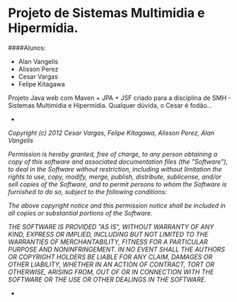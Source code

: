 Projeto de Sistemas Multimidia e Hipermídia.
===========================================
####Alunos:
+ Alan Vangelis 
+ Alisson Perez 
+ Cesar Vargas 
+ Felipe Kitagawa 

Projeto Java web com Maven + JPA + JSF criado para a disciplina de SMH - Sistemas Multimídia e Hipermídia.
Qualquer dúvida, o Cesar é fodão...

-
_Copyright (c) 2012 Cesar Vargas, Felipe Kitagawa, Alisson Perez, Alan Vangelis_

_Permission is hereby granted, free of charge, to any person obtaining a copy of this software and associated documentation files (the "Software"), to deal in the Software without restriction, including without limitation the rights to use, copy, modify, merge, publish, distribute, sublicense, and/or sell copies of the Software, and to permit persons to whom the Software is furnished to do so, subject to the following conditions:_

_The above copyright notice and this permission notice shall be included in all copies or substantial portions of the Software._

_THE SOFTWARE IS PROVIDED "AS IS", WITHOUT WARRANTY OF ANY KIND, EXPRESS OR IMPLIED, INCLUDING BUT NOT LIMITED TO THE WARRANTIES OF MERCHANTABILITY, FITNESS FOR A PARTICULAR PURPOSE AND NONINFRINGEMENT. IN NO EVENT SHALL THE AUTHORS OR COPYRIGHT HOLDERS BE LIABLE FOR ANY CLAIM, DAMAGES OR OTHER LIABILITY, WHETHER IN AN ACTION OF CONTRACT, TORT OR OTHERWISE, ARISING FROM, OUT OF OR IN CONNECTION WITH THE SOFTWARE OR THE USE OR OTHER DEALINGS IN THE SOFTWARE._

-
